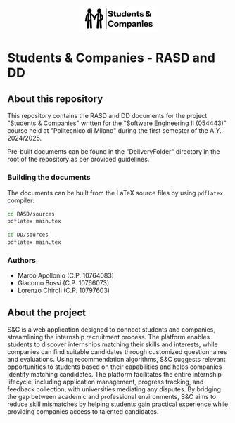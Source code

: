 <div align="center">
    <br>
    <img src=".github/assets/SC_Logo.png" alt="SC_Logo" width="35%" height="35%">
    <br>
</div>

# Students & Companies - RASD and DD

## About this repository

This repository contains the RASD and DD documents for the project "Students & Companies" written for the "Software 
Engineering II (054443)" course held at "Politecnico di Milano" during the first semester of the A.Y. 2024/2025.

Pre-built documents can be found in the "DeliveryFolder" directory in the root of the repository as per provided 
guidelines.

### Building the documents

The documents can be built from the LaTeX source files by using `pdflatex` compiler:

```bash
cd RASD/sources
pdflatex main.tex
```

```bash
cd DD/sources
pdflatex main.tex
```

### Authors

- Marco Apollonio (C.P. 10764083)
- Giacomo Bossi (C.P. 10766073)
- Lorenzo Chiroli (C.P. 10797603)

## About the project

S&C is a web application designed to connect students and companies, streamlining the internship recruitment process. 
The platform enables students to discover internships matching their skills and interests, while companies can find 
suitable candidates through customized questionnaires and evaluations. Using recommendation algorithms, S&C suggests 
relevant opportunities to students based on their capabilities and helps companies identify matching candidates. The 
platform facilitates the entire internship lifecycle, including application management, progress tracking, and feedback 
collection, with universities mediating any disputes. By bridging the gap between academic and professional 
environments, S&C aims to reduce skill mismatches by helping students gain practical experience while providing 
companies access to talented candidates.
